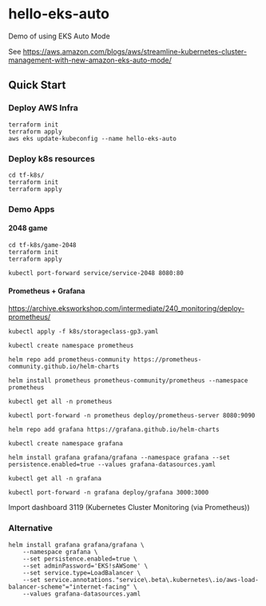 # hello-eks-auto

Demo of using EKS Auto Mode

See https://aws.amazon.com/blogs/aws/streamline-kubernetes-cluster-management-with-new-amazon-eks-auto-mode/

## Quick Start

### Deploy AWS Infra
```
terraform init
terraform apply
aws eks update-kubeconfig --name hello-eks-auto
```

### Deploy k8s resources
```
cd tf-k8s/
terraform init
terraform apply
```

### Demo Apps

#### 2048 game

```
cd tf-k8s/game-2048
terraform init
terraform apply

kubectl port-forward service/service-2048 8080:80
```

#### Prometheus + Grafana

https://archive.eksworkshop.com/intermediate/240_monitoring/deploy-prometheus/

```
kubectl apply -f k8s/storageclass-gp3.yaml

kubectl create namespace prometheus

helm repo add prometheus-community https://prometheus-community.github.io/helm-charts

helm install prometheus prometheus-community/prometheus --namespace prometheus 
    
kubectl get all -n prometheus

kubectl port-forward -n prometheus deploy/prometheus-server 8080:9090
```

```
helm repo add grafana https://grafana.github.io/helm-charts

kubectl create namespace grafana

helm install grafana grafana/grafana --namespace grafana --set persistence.enabled=true --values grafana-datasources.yaml
    
kubectl get all -n grafana

kubectl port-forward -n grafana deploy/grafana 3000:3000
```

Import dashboard 3119 (Kubernetes Cluster Monitoring (via Prometheus))

### Alternative

```
helm install grafana grafana/grafana \
    --namespace grafana \
    --set persistence.enabled=true \
    --set adminPassword='EKS!sAWSome' \
    --set service.type=LoadBalancer \
    --set service.annotations."service\.beta\.kubernetes\.io/aws-load-balancer-scheme"="internet-facing" \
    --values grafana-datasources.yaml
```